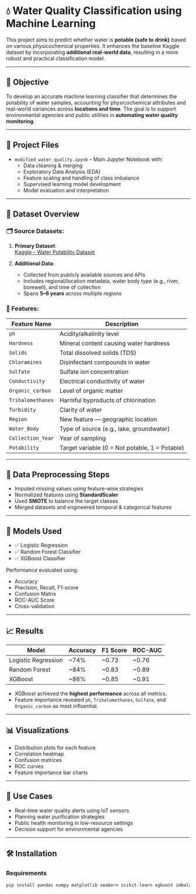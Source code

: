 # 💧 Water Quality Classification using Machine Learning

This project aims to predict whether water is **potable (safe to drink)** based on various physicochemical properties. It enhances the baseline Kaggle dataset by incorporating **additional real-world data**, resulting in a more robust and practical classification model.

---

## 📌 Objective

To develop an accurate machine learning classifier that determines the potability of water samples, accounting for physicochemical attributes and real-world variances across **locations and time**. The goal is to support environmental agencies and public utilities in **automating water quality monitoring**.

---

## 📂 Project Files

- `modified_water_quality.ipynb` – Main Jupyter Notebook with:
  - Data cleaning & merging
  - Exploratory Data Analysis (EDA)
  - Feature scaling and handling of class imbalance
  - Supervised learning model development
  - Model evaluation and interpretation

---

## 🧾 Dataset Overview

### 🗂️ Source Datasets:
1. **Primary Dataset**:  
   [Kaggle – Water Potability Dataset](https://www.kaggle.com/datasets/adityakadiwal/water-potability)
   
2. **Additional Data**:  
   - Collected from publicly available sources and APIs  
   - Includes regional/location metadata, water body type (e.g., river, borewell), and time of collection  
   - Spans **5–6 years** across multiple regions

### 📌 Features:

| Feature Name         | Description                                 |
|----------------------|---------------------------------------------|
| `ph`                | Acidity/alkalinity level                    |
| `Hardness`          | Mineral content causing water hardness      |
| `Solids`            | Total dissolved solids (TDS)                |
| `Chloramines`       | Disinfectant compounds in water             |
| `Sulfate`           | Sulfate ion concentration                   |
| `Conductivity`      | Electrical conductivity of water            |
| `Organic_carbon`    | Level of organic matter                     |
| `Trihalomethanes`   | Harmful byproducts of chlorination          |
| `Turbidity`         | Clarity of water                            |
| `Region`            | New feature — geographic location           |
| `Water_Body`        | Type of source (e.g., lake, groundwater)    |
| `Collection_Year`   | Year of sampling                            |
| `Potability`        | Target variable (0 = Not potable, 1 = Potable) |

---

## 🔄 Data Preprocessing Steps

- Imputed missing values using feature-wise strategies
- Normalized features using **StandardScaler**
- Used **SMOTE** to balance the target classes
- Merged datasets and engineered temporal & categorical features

---

## 🧠 Models Used

- ✅ Logistic Regression  
- ✅ Random Forest Classifier  
- ✅ XGBoost Classifier  

Performance evaluated using:

- Accuracy
- Precision, Recall, F1-score
- Confusion Matrix
- ROC-AUC Score
- Cross-validation

---

## 📈 Results

| Model              | Accuracy | F1 Score | ROC-AUC |
|--------------------|----------|----------|---------|
| Logistic Regression | ~74%     | ~0.73     | ~0.76   |
| Random Forest       | ~84%     | ~0.83     | ~0.89   |
| XGBoost             | ~86%     | ~0.85     | ~0.91   |

- XGBoost achieved the **highest performance** across all metrics.
- Feature importance revealed `ph`, `Trihalomethanes`, `Sulfate`, and `Organic_carbon` as most influential.

---

## 📊 Visualizations

- Distribution plots for each feature
- Correlation heatmap
- Confusion matrices
- ROC curves
- Feature importance bar charts

---

## 🧪 Use Cases

- Real-time water quality alerts using IoT sensors
- Planning water purification strategies
- Public health monitoring in low-resource settings
- Decision support for environmental agencies

---

## 🛠️ Installation

### Requirements

```bash
pip install pandas numpy matplotlib seaborn scikit-learn xgboost imbalanced-learn
```
